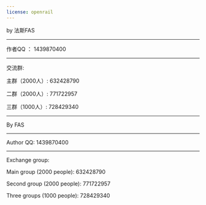 ```yaml
---
license: openrail
---
```


by 法斯FAS

----

作者QQ ： 1439870400

----
交流群:

主群（2000人）: 632428790

二群（2000人）: 771722957

三群（1000人）: 728429340


---

By FAS

----

Author QQ: 1439870400

----
Exchange group:

Main group (2000 people): 632428790

Second group (2000 people): 771722957

Three groups (1000 people): 728429340


